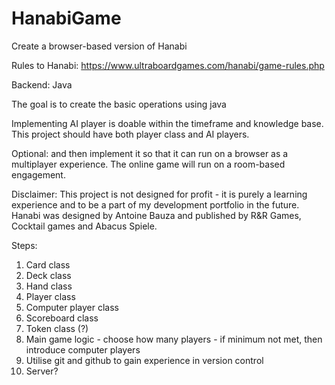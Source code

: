 # HanabiGame
Create a browser-based version of Hanabi

Rules to Hanabi: https://www.ultraboardgames.com/hanabi/game-rules.php

Backend: Java

The goal is to create the basic operations using java 

Implementing AI player is doable within the timeframe and knowledge base. This project should have both player class and AI players.

Optional: and then implement it so that it can run on a browser as a multiplayer experience. The online game will run on a room-based engagement.

Disclaimer: This project is not designed for profit - it is purely a learning experience and to be a part of my development portfolio in the future. Hanabi was designed by Antoine Bauza and published by R&R Games, Cocktail games and Abacus Spiele. 

Steps:
  1) Card class
  2) Deck class
  3) Hand class
  4) Player class
  5) Computer player class
  6) Scoreboard class
  7) Token class (?)
  8) Main game logic - choose how many players - if minimum not met, then introduce computer players
  9) Utilise git and github to gain experience in version control
  10) Server?
